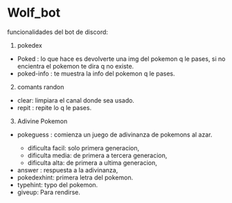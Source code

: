 # Wolf_bot

funcionalidades del bot de discord:
1. pokedex
- Poked <pokemon>: lo que hace es devolverte una img del pokemon q le pases, si no encientra el pokemon te dira q no existe.
- poked-info <pokemon>: te muestra la info del pokemon q le pases.
2. comants randon
- clear: limpiara el canal donde sea usado.
- repit <str>: repite lo q le pases.
3. Adivine Pokemon
- pokeguess <dificulti>: comienza un juego de adivinanza de pokemons al azar.
    - dificulta facil: solo primera generacion,
    - dificulta media: de primera a tercera generacion,
    - dificulta alta: de primera a ultima generacion,
- answer <respuesta>: respuesta a la adivinanza,
- pokedexhint: primera letra del pokemon.
- typehint: typo del pokemon.
- giveup: Para rendirse.